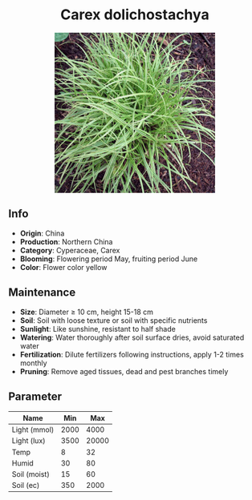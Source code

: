 <h1 align='center'>Carex dolichostachya</h1>
<p align="center">
    <img 
        align='center'
        width='320'
        src="../images/carex dolichostachya.png" 
        alt='Carex dolichostachya' />
</p>

## Info

 - **Origin**: China
 - **Production**: Northern China
 - **Category**: Cyperaceae, Carex
 - **Blooming**: Flowering period May, fruiting period June
 - **Color**: Flower color yellow

## Maintenance

 - **Size**: Diameter ≥ 10 cm, height 15-18 cm
 - **Soil**: Soil with loose texture or soil with specific nutrients
 - **Sunlight**: Like sunshine, resistant to half shade
 - **Watering**: Water thoroughly after soil surface dries, avoid saturated water
 - **Fertilization**: Dilute fertilizers following instructions, apply 1-2 times monthly
 - **Pruning**: Remove aged tissues, dead and pest branches timely

## Parameter

| Name         | Min  | Max   |
|--------------|------|-------|
| Light (mmol) | 2000 | 4000  |
| Light (lux)  | 3500 | 20000 |
| Temp         | 8    | 32    |
| Humid        | 30   | 80    |
| Soil (moist) | 15   | 60    |
| Soil (ec)    | 350  | 2000  |